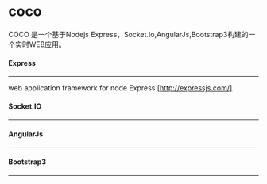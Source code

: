 coco
====
COCO 是一个基于Nodejs Express，Socket.Io,AngularJs,Bootstrap3构建的一个实时WEB应用。

#### Express
----
web application framework for node
Express [http://expressjs.com/]

#### Socket.IO
----



#### AngularJs
----


#### Bootstrap3
----